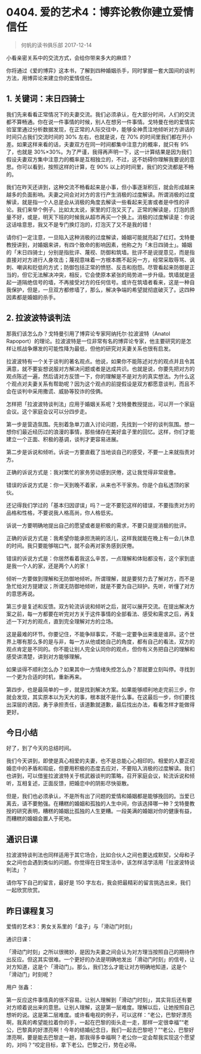 # 0404. 爱的艺术4：博弈论教你建立爱情信任
> 何帆的读书俱乐部
2017-12-14

小看亲密关系中的交流方式，会给你带来多大的麻烦？

你将通过《爱的博弈》这本书，了解到四种婚姻杀手，同时掌握一套大国间的谈判方法，用博弈论来建立你的爱情信任。

## 1. 关键词：末日四骑士
我们先来看看正常情况下的夫妻交流。我们必须承认，在大部分时间，人们的交流都不算畅通。你在说一件事情的时候，别人在想另一件事情。戈特曼在他的爱情实验室里通过分析数据发现，在正常的人际交往中，能够全神贯注地倾听对方讲话的时间只占我们交流时间的 30% 左右，也就是说，在 70% 的时间里我们都在开小差。如果这样来看的话，夫妻双方在同一时间都集中注意力的概率，就只有 9% 了，也就是 30%×30%。为了严谨，我得再声明一下，这一计算结果是因为我们假设夫妻双方集中注意力的概率是互相独立的，不过，这不妨碍你理解我要说的意思。你可以看到，按照这样的计算，在 90% 以上的时间里，我们的交流都是不畅的。

我们在昨天还讲到，这种交流不畅看起来是小事，但小事逐渐积压，就会形成越来越多的负面影响。夫妻之间会对对方的言行产生消极的过度解读。所谓消极的过度解读，就是指一个人总是会从消极的角度去解读一些看起来无害或者是中性的评论。我们来举个例子。比如太太说，家里的灯泡又灭了。正常的解读是，灯泡的质量不好，或是，明天下班的时候我从超市再买一个换上。消极的过度解读是：你说这话啥意思，我又不是专门换灯泡的，灯泡灭了又不是我的错！

请你们一定注意，一旦陷入这种消极的过度解读，婚姻可能就亮起了红灯。戈特曼教授讲到，对婚姻来讲，有四个致命的影响因素，他称之为「末日四骑士」。婚姻的「末日四骑士」分别是指批评、蔑视、防御和筑墙。批评不是说提意见，而是指直接对对方进行人身攻击；蔑视意味着一方根本瞧不起另一方，经常采取辱骂、讽刺、嘲讽和贬低的方式；防御包括正常的愤怒、反击和抱怨。尽管看起来防御是正当的，但它无法解决冲突，相反，它会使原本紧张的局势进一步升级。筑墙就是竖起一道隔绝信号的墙，不再接受对方的任何信号。或许在筑墙者看来，这是一种自我保护，但是，一旦双方都修墙了，那么，解决争端的希望就彻底破灭了。这四种因素都是婚姻的杀手。

## 2. 拉波波特谈判法
那我们该怎么办？戈特曼引用了博弈论专家阿纳托尔·拉波波特（Anatol Rapoport）的理论。拉波波特是一位非常有名的博弈论专家，他主要研究的是怎样让核战争爆发的可能性降为最低，但他的研究对夫妻关系也很有启发。

拉波波特有一个关于谈判的著名观点。他说，如果你不能陈述对方的观点并且令其满意，就不要妄想说服对方解决问题或者是达成共识。也就是说，你要先把对方的观点陈述一遍，然后请对方反馈一下，你的理解是不是对方的真实想法。为什么这个观点对夫妻关系有帮助呢？因为这个观点的前提假设是双方都愿意谈判，而且不会在谈判中采用撒谎、威胁等狡诈的伎俩。

怎样把「拉波波特谈判法」应用于婚姻关系呢？戈特曼教授提出，可以开一个家庭会议。这个家庭会议可以分四步走。

第一步是营造氛围。先别着急单刀直入讨论问题，先找到一个好的谈判氛围。想一想你们最近经历过的浪漫的事情，那些储存在美好盒子里的回忆。这样，你们才能建立一个正面、积极的基调，谈判才更容易进展。

第二步是诉说和倾听。诉说一方要直截了当地谈自己的感受，不要一上来就指责对方。

正确的诉说方式是：我对繁忙的家务劳动感到厌倦，这让我觉得非常疲惫。

错误的诉说方式是：你一天到晚不着家，从来也不干家务。你是个自私透顶的家伙。

还记得我们学过的「基本归因谬误」吗？一定不要犯这样的错误，不要指责对方的品格和性格，不要说我人格高尚，你人格低劣。

诉说一方要明确地提出自己的愿望或者是积极的需求，不要只是提消极的批评。

正确的诉说方式是：我希望你能承担洗碗的活儿，这样我就能在晚上有一会儿休息的时间。我只要能够喘口气，就不会再对家务感到厌倦。

错误的诉说方式是：你居然看着我这么辛苦，一点理解和体贴都没有，这个家到底是我一个人的家，还是两个人的家！

倾听一方要做到理解和无防御地倾听。所谓理解，就是要努力去了解对方，而不是急忙给对方提建议；所谓无防御地倾听，就是不要为自己辩护。先听，听懂了对方的意思再说。

第三步是复述和反馈。双方轮流诉说和倾听之后，就可以展开交流。在提出解决方案之前，每一方都要在听完对方关于这件事情的全部看法、感受和需求之后，再复述一下对方的观点，直到完全理解对方的立场。

这是最难的环节。你要记住，不能争辩事实，不能一定要争出来谁是谁非。这个世界上哪有那么多的是与非，每一方从他或她自己的角度，都有自己的看法，双方的观点肯定是不同的。你不能让别人完全认同你的观点，但你有义务把自己的理解和感受讲清楚，讲到对方能够理解。

如果谈得不顺利怎么办？如果其中一方情绪失控怎么办？那就要立刻叫停。寻找到一个更为合适的时机，重新再来。

第四步，也是最简单的一步，就是找到解决方案。如果能够顺利地走完前三步，你就会发现，其实原本以为天大的事，根本就不是什么事。在这最后一步，你们要找出深层的诱因，勇于承担责任，该道歉就道歉，最后找出办法，看看怎样才能做得更好。

## 今日小结
好了，到了今天的总结时间。

我们今天讲到，即使是真心相爱的夫妻，也不是总能心心相印的。相爱的人要正视婚恋中的矛盾和瑕疵，但要用积极的态度去应对，不要陷入消极的过度解读。我们也讲到，可以借鉴拉波波特关于核武器谈判的策略，召开家庭会议，轮流诉说和倾听，互相复述，正面反馈，把婚恋中的阴影尽快驱散。

但是，我们也必须承认，不是所有出了问题的爱情和婚姻都是能够挽回的。当爱已离去，请不要勉强。在糟糕的婚姻和孤独的人生中间，你该选择哪一种？戈特曼教授的研究表明，糟糕的婚姻比孤独的人生更糟。一段美满的婚姻对你的健康有益，而糟糕的婚姻会置人于死地。

## 通识日课
拉波波特谈判法也同样适用于其它场合，比如合伙人之间也要达成默契，父母和子女之间也会遇到类似的问题。你觉得在日常生活中，该怎样活学活用「拉波波特谈判法」？

请你写下自己的留言，最好是 150 字左右，我会把最精彩的留言挑选出来，我们一起欣赏欣赏。

## 昨日课程复习
爱情的艺术3：男女关系里的「盒子」与「滑动门时刻」

通识日课：

「滑动门时刻」之所以很微妙，是因为夫妻之间会认为对方理当按照自己的期待作出反应。但这其实很难。一个更好的办法是明确地发出「滑动门时刻」的信号，让对方知道，这是个「滑动门」。那么，我们怎么才能让对方明确地知道，这是个「滑动门」时刻呢？

用户 张鑫：

第一反应这件事情真的很不容易。让别人理解到「滑动门时刻」，其实背后还有要对方顺着说出来的意思。让别人理解，这是第一层难度。理解以后，让她按照自己想听的说。这是第二层难度。或许看电视的例子，可以这样：“老公，巴黎好漂亮啊，我真的希望能拉着你的手，一起在巴黎的街头走一走，那样一定很幸福”“老公，巴黎真的好漂亮啊！今年的结婚纪念日，我们一起去巴黎吧？”“老公，巴黎好漂亮啊，要是能去巴黎走一趟，那我得多幸福啊？老公你一定会帮我实现这个愿望的，对吗？”咬定目标，拿下老公。巴黎之行，势在必得。



